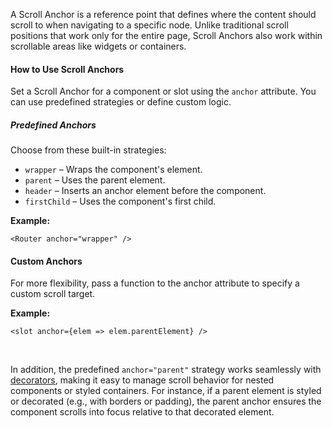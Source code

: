 A Scroll Anchor is a reference point that defines where the content should scroll to when navigating to a specific node. Unlike traditional scroll positions that work only for the entire page, Scroll Anchors also work within scrollable areas like widgets or containers.

#### How to Use Scroll Anchors

Set a Scroll Anchor for a component or slot using the `anchor` attribute. You can use predefined strategies or define custom logic.

##### Predefined Anchors
Choose from these built-in strategies:
- `wrapper` – Wraps the component's element.
- `parent` – Uses the parent element.
- `header` – Inserts an anchor element before the component.
- `firstChild` – Uses the component's first child.

**Example:**
```svelte
<Router anchor="wrapper" />
```

#### Custom Anchors
For more flexibility, pass a function to the anchor attribute to specify a custom scroll target.

**Example:**
```svelte
<slot anchor={elem => elem.parentElement} />
```

<br />

In addition, the predefined `anchor="parent"` strategy works seamlessly with [decorators](/docs/guide/advanced/decorators), making it easy to manage scroll behavior for nested components or styled containers. For instance, if a parent element is styled or decorated (e.g., with borders or padding), the parent anchor ensures the component scrolls into focus relative to that decorated element.